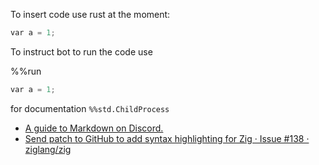 To insert code use rust at the moment:

```rust
var a = 1;
```

To instruct bot to run the code use

%%run

```rust
var a = 1;
```

for documentation `%%std.ChildProcess`

- [A guide to Markdown on Discord.](https://gist.github.com/matthewzring/9f7bbfd102003963f9be7dbcf7d40e51)
- [Send patch to GitHub to add syntax highlighting for Zig · Issue #138 · ziglang/zig](https://github.com/ziglang/zig/issues/138)
